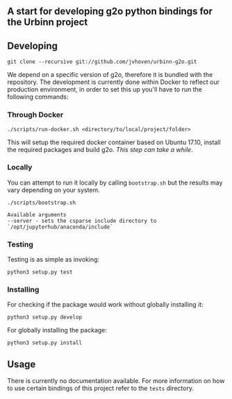 ## A start for developing g2o python bindings for the Urbinn project

## Developing

```git clone --recursive git://github.com/jvhoven/urbinn-g2o.git```

We depend on a specific version of g2o, therefore it is bundled with the repository.
The development is currently done within Docker to reflect our production environment,
in order to set this up you'll have to run the following commands:

### Through Docker

```./scripts/run-docker.sh <directory/to/local/project/folder>```

This will setup the required docker container based on Ubuntu 17.10, install the required packages
and build g2o. *This step can take a while*.

### Locally

You can attempt to run it locally by calling `bootstrap.sh` but the results may vary depending on your system.

```
./scripts/bootstrap.sh

Available arguments
--server - sets the csparse include directory to `/opt/jupyterhub/anaconda/include`
```

### Testing

Testing is as simple as invoking:

```
python3 setup.py test
```

### Installing

For checking if the package would work without globally installing it:

```
python3 setup.py develop
```

For globally installing the package:

```
python3 setup.py install
```

## Usage

There is currently no documentation available. For more information on how to use certain bindings of this project
refer to the `tests` directory.






